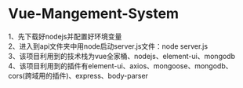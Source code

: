 # Vue-Mangement-System<br>
1、先下载好nodejs并配置好环境变量<br>
2、进入到api文件夹中用node启动server.js文件：node server.js<br>
3、该项目利用到的技术栈为vue全家桶、nodejs、element-ui、mongodb<br>
4、该项目利用到的插件有element-ui、axios、mongoose、mongodb、cors(跨域用的插件)、express、body-parser
